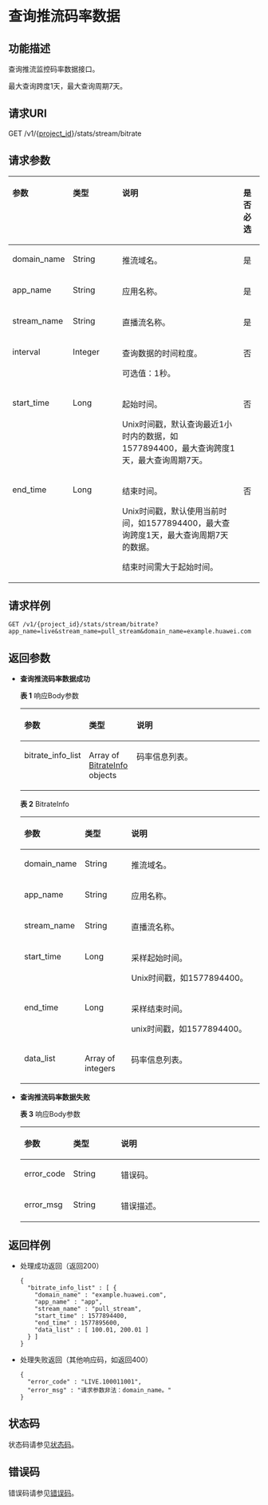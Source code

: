# 查询推流码率数据<a name="QuerySingleStreamBitrate"></a>

## 功能描述<a name="section53220535218"></a>

查询推流监控码率数据接口。

最大查询跨度1天，最大查询周期7天。

## 请求URI<a name="section13323185310211"></a>

GET /v1/\{[project\_id](获取项目ID.md)\}/stats/stream/bitrate

## 请求参数<a name="section93377536219"></a>

<a name="table184762052143915"></a>
<table><thead align="left"><tr id="row447612528391"><th class="cellrowborder" valign="top" width="20.380000000000003%" id="mcps1.1.5.1.1"><p id="p84765529396"><a name="p84765529396"></a><a name="p84765529396"></a>参数</p>
</th>
<th class="cellrowborder" valign="top" width="20.380000000000003%" id="mcps1.1.5.1.2"><p id="p1447615528392"><a name="p1447615528392"></a><a name="p1447615528392"></a>类型</p>
</th>
<th class="cellrowborder" valign="top" width="50.949999999999996%" id="mcps1.1.5.1.3"><p id="p174763523393"><a name="p174763523393"></a><a name="p174763523393"></a>说明</p>
</th>
<th class="cellrowborder" valign="top" width="8.290000000000001%" id="mcps1.1.5.1.4"><p id="p147635217391"><a name="p147635217391"></a><a name="p147635217391"></a>是否必选</p>
</th>
</tr>
</thead>
<tbody><tr id="row13476952193913"><td class="cellrowborder" valign="top" width="20.380000000000003%" headers="mcps1.1.5.1.1 "><p id="p7476115233918"><a name="p7476115233918"></a><a name="p7476115233918"></a>domain_name</p>
</td>
<td class="cellrowborder" valign="top" width="20.380000000000003%" headers="mcps1.1.5.1.2 "><p id="p1447725253910"><a name="p1447725253910"></a><a name="p1447725253910"></a>String</p>
</td>
<td class="cellrowborder" valign="top" width="50.949999999999996%" headers="mcps1.1.5.1.3 "><p id="p15477652153917"><a name="p15477652153917"></a><a name="p15477652153917"></a>推流域名。</p>
</td>
<td class="cellrowborder" valign="top" width="8.290000000000001%" headers="mcps1.1.5.1.4 "><p id="p20477135212390"><a name="p20477135212390"></a><a name="p20477135212390"></a>是</p>
</td>
</tr>
<tr id="row1047785213394"><td class="cellrowborder" valign="top" width="20.380000000000003%" headers="mcps1.1.5.1.1 "><p id="p2047711523392"><a name="p2047711523392"></a><a name="p2047711523392"></a>app_name</p>
</td>
<td class="cellrowborder" valign="top" width="20.380000000000003%" headers="mcps1.1.5.1.2 "><p id="p047735218397"><a name="p047735218397"></a><a name="p047735218397"></a>String</p>
</td>
<td class="cellrowborder" valign="top" width="50.949999999999996%" headers="mcps1.1.5.1.3 "><p id="p94771552153912"><a name="p94771552153912"></a><a name="p94771552153912"></a>应用名称。</p>
</td>
<td class="cellrowborder" valign="top" width="8.290000000000001%" headers="mcps1.1.5.1.4 "><p id="p147775253915"><a name="p147775253915"></a><a name="p147775253915"></a>是</p>
</td>
</tr>
<tr id="row204771352163914"><td class="cellrowborder" valign="top" width="20.380000000000003%" headers="mcps1.1.5.1.1 "><p id="p17477155293914"><a name="p17477155293914"></a><a name="p17477155293914"></a>stream_name</p>
</td>
<td class="cellrowborder" valign="top" width="20.380000000000003%" headers="mcps1.1.5.1.2 "><p id="p16477052163912"><a name="p16477052163912"></a><a name="p16477052163912"></a>String</p>
</td>
<td class="cellrowborder" valign="top" width="50.949999999999996%" headers="mcps1.1.5.1.3 "><p id="p147755214395"><a name="p147755214395"></a><a name="p147755214395"></a>直播流名称。</p>
</td>
<td class="cellrowborder" valign="top" width="8.290000000000001%" headers="mcps1.1.5.1.4 "><p id="p3477852173913"><a name="p3477852173913"></a><a name="p3477852173913"></a>是</p>
</td>
</tr>
<tr id="row84778523390"><td class="cellrowborder" valign="top" width="20.380000000000003%" headers="mcps1.1.5.1.1 "><p id="p194771552133917"><a name="p194771552133917"></a><a name="p194771552133917"></a>interval</p>
</td>
<td class="cellrowborder" valign="top" width="20.380000000000003%" headers="mcps1.1.5.1.2 "><p id="p1647785263916"><a name="p1647785263916"></a><a name="p1647785263916"></a>Integer</p>
</td>
<td class="cellrowborder" valign="top" width="50.949999999999996%" headers="mcps1.1.5.1.3 "><p id="p123801331113220"><a name="p123801331113220"></a><a name="p123801331113220"></a>查询数据的时间粒度。</p>
<p id="p947715526397"><a name="p947715526397"></a><a name="p947715526397"></a>可选值：1秒。</p>
</td>
<td class="cellrowborder" valign="top" width="8.290000000000001%" headers="mcps1.1.5.1.4 "><p id="p124778529397"><a name="p124778529397"></a><a name="p124778529397"></a>否</p>
</td>
</tr>
<tr id="row13477135215399"><td class="cellrowborder" valign="top" width="20.380000000000003%" headers="mcps1.1.5.1.1 "><p id="p15477115210391"><a name="p15477115210391"></a><a name="p15477115210391"></a>start_time</p>
</td>
<td class="cellrowborder" valign="top" width="20.380000000000003%" headers="mcps1.1.5.1.2 "><p id="p174771552163910"><a name="p174771552163910"></a><a name="p174771552163910"></a>Long</p>
</td>
<td class="cellrowborder" valign="top" width="50.949999999999996%" headers="mcps1.1.5.1.3 "><p id="p33095330329"><a name="p33095330329"></a><a name="p33095330329"></a>起始时间。</p>
<p id="p94771152123919"><a name="p94771152123919"></a><a name="p94771152123919"></a>Unix时间戳，默认查询最近1小时内的数据，如1577894400，最大查询跨度1天，最大查询周期7天。</p>
</td>
<td class="cellrowborder" valign="top" width="8.290000000000001%" headers="mcps1.1.5.1.4 "><p id="p15477852143919"><a name="p15477852143919"></a><a name="p15477852143919"></a>否</p>
</td>
</tr>
<tr id="row1747725211396"><td class="cellrowborder" valign="top" width="20.380000000000003%" headers="mcps1.1.5.1.1 "><p id="p1647755214397"><a name="p1647755214397"></a><a name="p1647755214397"></a>end_time</p>
</td>
<td class="cellrowborder" valign="top" width="20.380000000000003%" headers="mcps1.1.5.1.2 "><p id="p17477155219393"><a name="p17477155219393"></a><a name="p17477155219393"></a>Long</p>
</td>
<td class="cellrowborder" valign="top" width="50.949999999999996%" headers="mcps1.1.5.1.3 "><p id="p95117357322"><a name="p95117357322"></a><a name="p95117357322"></a>结束时间。</p>
<p id="p1782593673214"><a name="p1782593673214"></a><a name="p1782593673214"></a>Unix时间戳，默认使用当前时间，如1577894400，最大查询跨度1天，最大查询周期7天的数据。</p>
<p id="p194771752183916"><a name="p194771752183916"></a><a name="p194771752183916"></a>结束时间需大于起始时间。</p>
</td>
<td class="cellrowborder" valign="top" width="8.290000000000001%" headers="mcps1.1.5.1.4 "><p id="p1247795212396"><a name="p1247795212396"></a><a name="p1247795212396"></a>否</p>
</td>
</tr>
</tbody>
</table>

## 请求样例<a name="section10268108393"></a>

```
GET /v1/{project_id}/stats/stream/bitrate?app_name=live&stream_name=pull_stream&domain_name=example.huawei.com
```

## 返回参数<a name="section10340453172112"></a>

-   **查询推流码率数据成功**

    **表 1**  响应Body参数

    <a name="responseParameter"></a>
    <table><thead align="left"><tr id="row534115352114"><th class="cellrowborder" valign="top" width="20%" id="mcps1.2.4.1.1"><p id="p93421953162119"><a name="p93421953162119"></a><a name="p93421953162119"></a>参数</p>
    </th>
    <th class="cellrowborder" valign="top" width="20%" id="mcps1.2.4.1.2"><p id="p14342125362112"><a name="p14342125362112"></a><a name="p14342125362112"></a>类型</p>
    </th>
    <th class="cellrowborder" valign="top" width="60%" id="mcps1.2.4.1.3"><p id="p8342353112114"><a name="p8342353112114"></a><a name="p8342353112114"></a>说明</p>
    </th>
    </tr>
    </thead>
    <tbody><tr id="row73411053152114"><td class="cellrowborder" valign="top" width="20%" headers="mcps1.2.4.1.1 "><p id="p123431453152115"><a name="p123431453152115"></a><a name="p123431453152115"></a>bitrate_info_list</p>
    </td>
    <td class="cellrowborder" valign="top" width="20%" headers="mcps1.2.4.1.2 "><p id="p123434531212"><a name="p123434531212"></a><a name="p123434531212"></a>Array of <a href="#response_BitrateInfo">BitrateInfo</a> objects</p>
    </td>
    <td class="cellrowborder" valign="top" width="60%" headers="mcps1.2.4.1.3 "><p id="p834325302110"><a name="p834325302110"></a><a name="p834325302110"></a>码率信息列表。</p>
    </td>
    </tr>
    </tbody>
    </table>

    **表 2**  BitrateInfo

    <a name="response_BitrateInfo"></a>
    <table><thead align="left"><tr id="row173441538219"><th class="cellrowborder" valign="top" width="20%" id="mcps1.2.4.1.1"><p id="p15345553142116"><a name="p15345553142116"></a><a name="p15345553142116"></a>参数</p>
    </th>
    <th class="cellrowborder" valign="top" width="20%" id="mcps1.2.4.1.2"><p id="p1534695310212"><a name="p1534695310212"></a><a name="p1534695310212"></a>类型</p>
    </th>
    <th class="cellrowborder" valign="top" width="60%" id="mcps1.2.4.1.3"><p id="p17346185314214"><a name="p17346185314214"></a><a name="p17346185314214"></a>说明</p>
    </th>
    </tr>
    </thead>
    <tbody><tr id="row934415535216"><td class="cellrowborder" valign="top" width="20%" headers="mcps1.2.4.1.1 "><p id="p7346953112111"><a name="p7346953112111"></a><a name="p7346953112111"></a>domain_name</p>
    </td>
    <td class="cellrowborder" valign="top" width="20%" headers="mcps1.2.4.1.2 "><p id="p19347135318212"><a name="p19347135318212"></a><a name="p19347135318212"></a>String</p>
    </td>
    <td class="cellrowborder" valign="top" width="60%" headers="mcps1.2.4.1.3 "><p id="p163471753192119"><a name="p163471753192119"></a><a name="p163471753192119"></a>推流域名。</p>
    </td>
    </tr>
    <tr id="row15344205310214"><td class="cellrowborder" valign="top" width="20%" headers="mcps1.2.4.1.1 "><p id="p1834719539215"><a name="p1834719539215"></a><a name="p1834719539215"></a>app_name</p>
    </td>
    <td class="cellrowborder" valign="top" width="20%" headers="mcps1.2.4.1.2 "><p id="p143481453162120"><a name="p143481453162120"></a><a name="p143481453162120"></a>String</p>
    </td>
    <td class="cellrowborder" valign="top" width="60%" headers="mcps1.2.4.1.3 "><p id="p1934813534214"><a name="p1934813534214"></a><a name="p1934813534214"></a>应用名称。</p>
    </td>
    </tr>
    <tr id="row1234415372115"><td class="cellrowborder" valign="top" width="20%" headers="mcps1.2.4.1.1 "><p id="p334895382116"><a name="p334895382116"></a><a name="p334895382116"></a>stream_name</p>
    </td>
    <td class="cellrowborder" valign="top" width="20%" headers="mcps1.2.4.1.2 "><p id="p13481653152120"><a name="p13481653152120"></a><a name="p13481653152120"></a>String</p>
    </td>
    <td class="cellrowborder" valign="top" width="60%" headers="mcps1.2.4.1.3 "><p id="p1934915372119"><a name="p1934915372119"></a><a name="p1934915372119"></a>直播流名称。</p>
    </td>
    </tr>
    <tr id="row734411538219"><td class="cellrowborder" valign="top" width="20%" headers="mcps1.2.4.1.1 "><p id="p2034995313216"><a name="p2034995313216"></a><a name="p2034995313216"></a>start_time</p>
    </td>
    <td class="cellrowborder" valign="top" width="20%" headers="mcps1.2.4.1.2 "><p id="p5349155362116"><a name="p5349155362116"></a><a name="p5349155362116"></a>Long</p>
    </td>
    <td class="cellrowborder" valign="top" width="60%" headers="mcps1.2.4.1.3 "><p id="p4561459344"><a name="p4561459344"></a><a name="p4561459344"></a>采样起始时间。</p>
    <p id="p15350553192112"><a name="p15350553192112"></a><a name="p15350553192112"></a>Unix时间戳，如1577894400。</p>
    </td>
    </tr>
    <tr id="row1534412535215"><td class="cellrowborder" valign="top" width="20%" headers="mcps1.2.4.1.1 "><p id="p15350105315212"><a name="p15350105315212"></a><a name="p15350105315212"></a>end_time</p>
    </td>
    <td class="cellrowborder" valign="top" width="20%" headers="mcps1.2.4.1.2 "><p id="p3350125316219"><a name="p3350125316219"></a><a name="p3350125316219"></a>Long</p>
    </td>
    <td class="cellrowborder" valign="top" width="60%" headers="mcps1.2.4.1.3 "><p id="p041310614346"><a name="p041310614346"></a><a name="p041310614346"></a>采样结束时间。</p>
    <p id="p43500538218"><a name="p43500538218"></a><a name="p43500538218"></a>unix时间戳，如1577894400。</p>
    </td>
    </tr>
    <tr id="row1734514537219"><td class="cellrowborder" valign="top" width="20%" headers="mcps1.2.4.1.1 "><p id="p9351853172118"><a name="p9351853172118"></a><a name="p9351853172118"></a>data_list</p>
    </td>
    <td class="cellrowborder" valign="top" width="20%" headers="mcps1.2.4.1.2 "><p id="p53515535215"><a name="p53515535215"></a><a name="p53515535215"></a>Array of integers</p>
    </td>
    <td class="cellrowborder" valign="top" width="60%" headers="mcps1.2.4.1.3 "><p id="p20351115342117"><a name="p20351115342117"></a><a name="p20351115342117"></a>码率信息列表。</p>
    </td>
    </tr>
    </tbody>
    </table>

-   **查询推流码率数据失败**

    **表 3**  响应Body参数

    <a name="table19352125317215"></a>
    <table><thead align="left"><tr id="row135210538217"><th class="cellrowborder" valign="top" width="20%" id="mcps1.2.4.1.1"><p id="p11353115332114"><a name="p11353115332114"></a><a name="p11353115332114"></a>参数</p>
    </th>
    <th class="cellrowborder" valign="top" width="20%" id="mcps1.2.4.1.2"><p id="p4353165362116"><a name="p4353165362116"></a><a name="p4353165362116"></a>类型</p>
    </th>
    <th class="cellrowborder" valign="top" width="60%" id="mcps1.2.4.1.3"><p id="p53531653162113"><a name="p53531653162113"></a><a name="p53531653162113"></a>说明</p>
    </th>
    </tr>
    </thead>
    <tbody><tr id="row1235215332111"><td class="cellrowborder" valign="top" width="20%" headers="mcps1.2.4.1.1 "><p id="p1354185322119"><a name="p1354185322119"></a><a name="p1354185322119"></a>error_code</p>
    </td>
    <td class="cellrowborder" valign="top" width="20%" headers="mcps1.2.4.1.2 "><p id="p1235455362117"><a name="p1235455362117"></a><a name="p1235455362117"></a>String</p>
    </td>
    <td class="cellrowborder" valign="top" width="60%" headers="mcps1.2.4.1.3 "><p id="p735495382111"><a name="p735495382111"></a><a name="p735495382111"></a>错误码。</p>
    </td>
    </tr>
    <tr id="row14352155302117"><td class="cellrowborder" valign="top" width="20%" headers="mcps1.2.4.1.1 "><p id="p5355145319219"><a name="p5355145319219"></a><a name="p5355145319219"></a>error_msg</p>
    </td>
    <td class="cellrowborder" valign="top" width="20%" headers="mcps1.2.4.1.2 "><p id="p83551453112111"><a name="p83551453112111"></a><a name="p83551453112111"></a>String</p>
    </td>
    <td class="cellrowborder" valign="top" width="60%" headers="mcps1.2.4.1.3 "><p id="p1235516534210"><a name="p1235516534210"></a><a name="p1235516534210"></a>错误描述。</p>
    </td>
    </tr>
    </tbody>
    </table>


## 返回样例<a name="section2356195322118"></a>

-   处理成功返回（返回200）

    ```
    {
      "bitrate_info_list" : [ {
        "domain_name" : "example.huawei.com",
        "app_name" : "app",
        "stream_name" : "pull_stream",
        "start_time" : 1577894400,
        "end_time" : 1577895600,
        "data_list" : [ 100.01, 200.01 ]
      } ]
    }
    ```

-   处理失败返回（其他响应码，如返回400）

    ```
    {
      "error_code" : "LIVE.100011001",
      "error_msg" : "请求参数非法：domain_name。"
    }
    ```


## 状态码<a name="section53611553112114"></a>

状态码请参见[状态码](状态码.md)。

## 错误码<a name="section17363185312110"></a>

错误码请参见[错误码](https://apierrorcenter.developer.huaweicloud.com/apierrorcenter/errorcode?product=Live&locale=zh-cn)。

